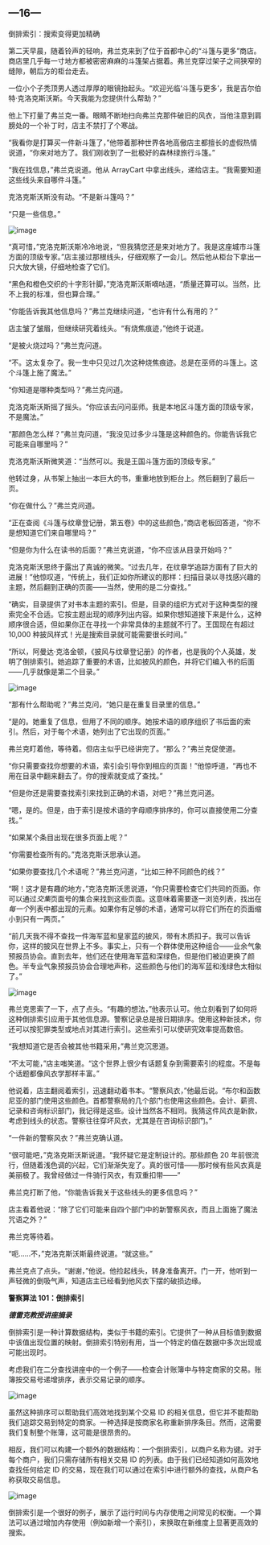 ## —16—

倒排索引：搜索变得更加精确

第二天早晨，随着铃声的轻响，弗兰克来到了位于首都中心的“斗篷与更多”商店。商店里几乎每一寸地方都被密密麻麻的斗篷架占据着。弗兰克穿过架子之间狭窄的缝隙，朝后方的柜台走去。

一位小个子秃顶男人透过厚厚的眼镜抬起头。“欢迎光临‘斗篷与更多’，我是吉尔伯特·克洛克斯沃斯。今天我能为您提供什么帮助？”

他上下打量了弗兰克一番。眼睛不断地扫向弗兰克那件破旧的风衣，当他注意到肩膀处的一个补丁时，店主不禁打了个寒战。

“我看你是打算买一件新斗篷了，”他带着那种世界各地高傲店主都擅长的虚假热情说道，“你来对地方了。我们刚收到了一批极好的森林绿旅行斗篷。”

“我在找信息，”弗兰克说道。他从 ArrayCart 中拿出线头，递给店主。“我需要知道这些线头来自哪件斗篷。”

克洛克斯沃斯没有动。“不是新斗篷吗？”

“只是一些信息。”

![image](img/f0128-01.jpg)

“真可惜，”克洛克斯沃斯冷冷地说，“但我猜您还是来对地方了。我是这座城市斗篷方面的顶级专家。”店主接过那根线头，仔细观察了一会儿。然后他从柜台下拿出一只大放大镜，仔细地检查了它们。

“黑色和橙色交织的十字形针脚，”克洛克斯沃斯嘀咕道，“质量还算可以。当然，比不上我的标准，但也算合理。”

“你能告诉我其他信息吗？”弗兰克继续问道，“也许有什么有用的？”

店主皱了皱眉，但继续研究着线头。“有烧焦痕迹，”他终于说道。

“是被火烧过吗？”弗兰克问道。

“不。这太复杂了。我一生中只见过几次这种烧焦痕迹。总是在巫师的斗篷上。这个斗篷上施了魔法。”

“你知道是哪种类型吗？”弗兰克问道。

克洛克斯沃斯摇了摇头。“你应该去问问巫师。我是本地区斗篷方面的顶级专家，不是魔法。”

“那颜色怎么样？”弗兰克问道，“我没见过多少斗篷是这种颜色的。你能告诉我它可能来自哪里吗？”

克洛克斯沃斯微笑道：“当然可以。我是王国斗篷方面的顶级专家。”

他转过身，从书架上抽出一本巨大的书，重重地放到柜台上。然后翻到了最后一页。

“你在做什么？”弗兰克问道。

“正在查阅《斗篷与纹章登记册，第五卷》中的这些颜色，”商店老板回答道，“你不是想知道它们来自哪里吗？”

“但是你为什么在读书的后面？”弗兰克说道，“你不应该从目录开始吗？”

克洛克斯沃思终于露出了真诚的微笑。“过去几年，在纹章学追踪方面有了巨大的进展！”他惊叹道，“传统上，我们正如你所建议的那样：扫描目录以寻找感兴趣的主题，然后翻到正确的页面——当然，使用的是二分查找。”

“确实，目录提供了对书本主题的索引。但是，目录的组织方式对于这种类型的搜索完全不合适。它按主题出现的顺序列出内容。如果你想知道接下来是什么，这种顺序很合适，但如果你正在寻找一个非常具体的主题就不行了。王国现在有超过 10,000 种披风样式！光是搜索目录就可能需要很长时间。”

“所以，阿曼达·克洛金顿，《披风与纹章登记册》的作者，也是我的个人英雄，发明了倒排索引。她追踪了重要的术语，比如披风的颜色，并将它们编入书的后面——几乎就像是第二个目录。”

![image](img/f0129-01.jpg)

“那有什么帮助呢？”弗兰克问，“她只是在重复目录里的信息。”

“是的。她重复了信息，但用了不同的顺序。她按术语的顺序组织了书后面的索引。然后，对于每个术语，她列出了它出现的页面。”

弗兰克盯着他，等待着。但店主似乎已经讲完了。“那么？”弗兰克促使道。

“你只需要查找你想要的术语，索引会引导你到相应的页面！”他惊呼道，“再也不用在目录中翻来翻去了。你的搜索就变成了查找。”

“但是你还是需要查找索引来找到正确的术语，对吧？”弗兰克问道。

“嗯，是的。但是，由于索引是按术语的字母顺序排序的，你可以直接使用二分查找。”

“如果某个条目出现在很多页面上呢？”

“你需要检查所有的。”克洛克斯沃思承认道。

“如果你要查找几个术语呢？”弗兰克问道，“比如三种不同颜色的线？”

“啊！这才是有趣的地方，”克洛克斯沃思说道，“你只需要检查它们共同的页面。你可以通过*交集*页面号的集合来找到这些页面。这意味着需要逐一浏览列表，找出在*每一个*列表中都出现的元素。如果你有足够的术语，通常可以将它们所在的页面缩小到只有一两页。”

“前几天我不得不查找一件海军蓝和皇家蓝的披风，带有木质扣子。我可以告诉你，这样的披风在世界上不多。事实上，只有一个群体使用这种组合——业余气象预报员协会。直到去年，他们还在使用海军蓝和深绿色，但是他们被迫更换了颜色。半专业气象预报员协会合理地声称，这些颜色与他们的海军蓝和浅绿色太相似了。”

![image](img/f0131-01.jpg)

弗兰克思索了一下，点了点头。“有趣的想法，”他表示认可。他立刻看到了如何将这种倒排索引应用于其他信息源。警察记录总是按日期排序。使用这种新技术，你还可以按犯罪类型或地点对其进行索引。这些索引可以使研究效率提高数倍。

“我想知道它是否会被其他书籍采用，”弗兰克沉思道。

“不太可能，”店主嗤笑道。“这个世界上很少有话题复杂到需要索引的程度。不是每个话题都像风衣学那样丰富。”

他说着，店主翻阅着索引，迅速翻动着书本。“警察风衣，”他最后说。“布尔和函数尼亚的部门使用这些颜色。首都警察局的几个部门也使用这些颜色。会计、薪资、记录和咨询标识部门，我记得是这些。设计当然各不相同。我猜这件风衣是新款，考虑到线头的状态。警察往往穿坏风衣，尤其是在咨询标识部门。”

“一件新的警察风衣？”弗兰克确认道。

“很可能吧，”克洛克斯沃斯说道。“我怀疑它是定制设计的。那些颜色 20 年前很流行，但随着浅色调的兴起，它们渐渐失宠了。真的很可惜——那时候有些风衣真是美丽极了。我曾经做过一件骑行风衣，有双重扣带——”

弗兰克打断了他，“你能告诉我关于这些线头的更多信息吗？”

店主看着他说：“除了它们可能来自四个部门中的新警察风衣，而且上面施了魔法咒语之外？”

弗兰克等待着。

“呃……不，”克洛克斯沃斯最终说道。“就这些。”

弗兰克点了点头。“谢谢，”他说。他捡起线头，转身准备离开。门一开，他听到一声轻微的倒吸气声，知道店主已经看到他风衣下摆的破损边缘。

**警察算法 101：倒排索引**

***德雷克教授讲座摘录***

倒排索引是一种计算数据结构，类似于书籍的索引。它提供了一种从目标值到数据中该值出现位置的映射。倒排索引特别有用，当一个特定的值在数据中多次出现或可能出现时。

考虑我们在二分查找讲座中的一个例子——检查会计账簿中与特定商家的交易。账簿按交易号递增排序，表示交易记录的顺序。

![image](img/f0132-01.jpg)

虽然这种排序可以帮助我们高效地找到某个交易 ID 的相关信息，但它并不能帮助我们追踪交易到特定的商家。一种选择是按商家名称重新排序条目。然而，这需要我们复制整个账簿，这可能是很昂贵的。

相反，我们可以构建一个额外的数据结构：一个倒排索引，以商户名称为键。对于每个商户，我们只需存储所有相关交易 ID 的列表。由于我们已经知道如何高效地查找任何给定 ID 的交易，现在我们可以通过在索引中进行额外的查找，从商户名称获取交易信息。

![image](img/f0133-01.jpg)

倒排索引是一个很好的例子，展示了运行时间与内存使用之间常见的权衡。一个算法可以通过增加内存使用（例如新增一个索引），来换取在新维度上显著更高效的搜索。
